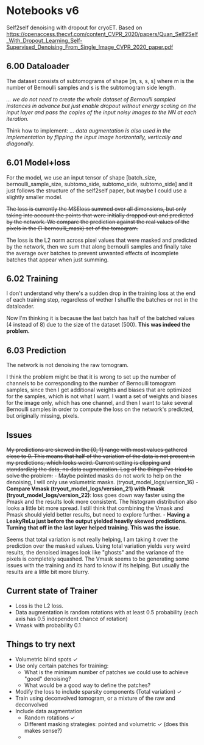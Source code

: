 # Notebooks v6

Self2self denoising with dropout for cryoET. Based on https://openaccess.thecvf.com/content_CVPR_2020/papers/Quan_Self2Self_With_Dropout_Learning_Self-Supervised_Denoising_From_Single_Image_CVPR_2020_paper.pdf

## 6.00 Dataloader

The dataset consists of subtomograms of shape [m, s, s, s] where m is the number of Bernoulli samples and s is the subtomogram side length.

*... we do not need to create the whole dataset of Bernoulli sampled instances in advance but just enable dropout without energy scaling on the input layer and pass the copies of the input noisy images to the NN at each iteration.* 

Think how to implement:
*... data augmentation is also used in the implementation by flipping the input image horizontally, vertically and diagonally.*

## 6.01 Model+loss

For the model, we use an input tensor of shape [batch_size, bernoulli_sample_size, subtomo_side, subtomo_side, subtomo_side] and it just follows the structure of the self2self paper, but maybe I could use a slightly smaller model.

~~The loss is currently the MSEloss summed over all dimensions, but only taking into account the points that were initially dropped out and predicted by the network. We compare the prediction against the real values of the pixels in the (1-bernoulli_mask) set of the tomogram.~~

The loss is the L2 norm across pixel values that were masked and predicted by the network, then we sum that along bernoulli samples and finally take the average over batches to prevent unwanted effects of incomplete batches that appear when just summing.

## 6.02 Training

I don't understand why there's a sudden drop in the training loss at the end of each training step, regardless of wether I shuffle the batches or not in the dataloader.

Now I'm thinking it is because the last batch has half of the batched values (4 instead of 8) due to the size of the dataset (500). **This was indeed the problem.**

## 6.03 Prediction

The network is not denoising the raw tomogram. 

I think the problem might be that it is wrong to set up the number of channels to be corresponding to the number of Bernoulli tomogram samples, since then I get additional weights and biases that are optimized for the samples, which is not what I want. I want a set of weights and biases for the image only, which has one channel, and then I want to take several Bernoulli samples in order to compute the loss on the network's predicted, but originally missing, pixels.

## Issues

~~My predictions are skewed in the [0, 1] range with most values gathered close to 0. This means that half of the variation of the data is not present in my predictions, which looks weird. Current setting is clipping and standardizig the data, no data augmentation. Log of the things I've tried to solve the problem:~~
    - Maybe pointed masks do not work to help on the denoising, I will only use volumetric masks. (tryout_model_logs/version_16)
    - **Compare Vmask (tryout_model_logs/version_21) with Pmask (tryout_model_logs/version_22)**: loss goes down way faster using the Pmask and the results look more consistent. The histogram distribution also looks a little bit more spread. I still think that combining the Vmask and Pmask should yield better results, but need to explore further.
    - **Having a LeakyReLu just before the output yielded heavily skewed predictions. Turning that off in the last layer helped training. This was the issue.**

Seems that total variation is not really helping, I am taking it over the prediction over the masked values. Using total variation yields very weird results, the denoised images look like "ghosts" and the variance of the pixels is completely squashed.
The Vmask seems to be generating some issues with the training and its hard to know if its helping. But usually the results are a little bit more blurry.

## Current state of Trainer

- Loss is the L2 loss.
- Data augmentation is random rotations with at least 0.5 probability (each axis has 0.5 independent chance of rotation)
- Vmask with probability 0.1



## Things to try next

- Volumetric blind spots ✓
- Use only certain patches for training:
    - What is the minimum number of patches we could use to achieve "good" denoising?
    - What would be a good way to define the patches?
- Modify the loss to include sparsity components (Total variation) ✓
- Train using deconvolved tomogram, or a mixture of the raw and deconvolved
- Include data augmentation
    - Random rotations ✓
    - Different masking strategies: pointed and volumetric ✓ (does this makes sense?)
    - 
    
